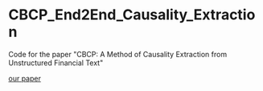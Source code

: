 # CBCP_End2End_Causality_Extraction
Code for the paper "CBCP: A Method of Causality Extraction from Unstructured Financial Text"

[our paper](https://dl.acm.org/doi/10.1145/3508230.3508250)
